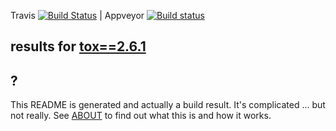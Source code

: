 Travis [![Build Status](https://travis-ci.org/obestwalter/release-helper.svg?branch=master)](https://travis-ci.org/obestwalter/release-helper)  | Appveyor [![Build status](https://ci.appveyor.com/api/projects/status/9no91xrta02eu7r3/branch/master?svg=true)](https://ci.appveyor.com/project/obestwalter/release-helper)

## results for [tox==2.6.1](https://devpi.net/obestwalter/dev/tox/2.6.1)

## ?

This README is generated and actually a build result. It's complicated ... but not really. See [ABOUT](./release_helper/ABOUT.md) to find out what this is and how it works.

